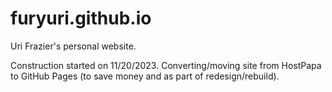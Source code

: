 # furyuri.github.io
Uri Frazier's personal website.

Construction started on 11/20/2023.
Converting/moving site from HostPapa to GitHub Pages (to save money and as part of redesign/rebuild).